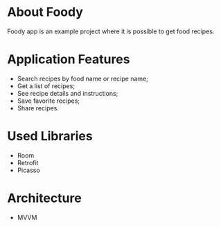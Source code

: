 # About Foody
Foody app is an example project where it is possible to get food recipes.



# Application Features
- Search recipes by food name or recipe name;
- Get a list of recipes;
- See recipe details and instructions;
- Save favorite recipes;
- Share recipes.




# Used Libraries
- Room
- Retrofit
- Picasso




# Architecture
- MVVM
